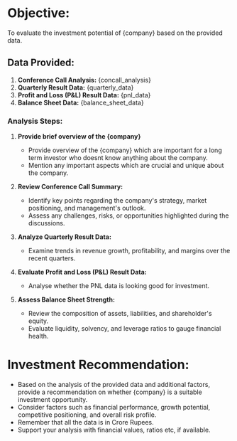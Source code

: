 # **Objective:**
To evaluate the investment potential of {company} based on the provided data.

## **Data Provided:**
1. **Conference Call Analysis:** {concall_analysis}
2. **Quarterly Result Data:** {quarterly_data}
3. **Profit and Loss (P&L) Result Data:** {pnl_data}
4. **Balance Sheet Data:** {balance_sheet_data}

### **Analysis Steps:**
1. **Provide brief overview of the {company}**
   - Provide overview of the {company} which are important for a long term investor who doesnt know anything about the company.
   - Mention any important aspects which are crucial and unique about the company.

2. **Review Conference Call Summary:**
   - Identify key points regarding the company's strategy, market positioning, and management's outlook.
   - Assess any challenges, risks, or opportunities highlighted during the discussions.
  
3. **Analyze Quarterly Result Data:**
   - Examine trends in revenue growth, profitability, and margins over the recent quarters.
  
4. **Evaluate Profit and Loss (P&L) Result Data:**
   - Analyse whether the PNL data is looking good for investment.
  
5. **Assess Balance Sheet Strength:**
   - Review the composition of assets, liabilities, and shareholder's equity.
   - Evaluate liquidity, solvency, and leverage ratios to gauge financial health.
  
# **Investment Recommendation:**
- Based on the analysis of the provided data and additional factors, provide a recommendation on whether {company} is a suitable investment opportunity. 
- Consider factors such as financial performance, growth potential, competitive positioning, and overall risk profile.
- Remember that all the data is in Crore Rupees.
- Support your analysis with financial values, ratios etc, if available.